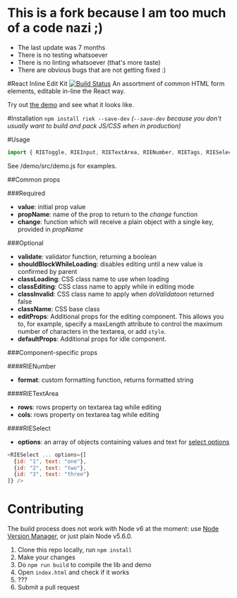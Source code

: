 # This is a fork because I am too much of a code nazi ;)
 - The last update was 7 months
 - There is no testing whatsoever
 - There is no linting whatsoever (that's more taste)
 - There are obvious bugs that are not getting fixed :) 

#React Inline Edit Kit
[![Build Status](https://travis-ci.org/chilimatic/riek.svg?branch=code-cleanup-and-bugfixes)](https://travis-ci.org/chilimatic/riek)
An assortment of common HTML form elements, editable in-line the React way.

Try out [the demo](http://kaivi.github.io/riek/) and see what it looks like.

#Installation
`npm install riek --save-dev` *(`--save-dev` because you don't usually want to build and pack JS/CSS when in production)*

#Usage
```javascript
import { RIEToggle, RIEInput, RIETextArea, RIENumber, RIETags, RIESelect } from 'riek'
```
See /demo/src/demo.js for examples.

##Common props

###Required
* **value**: initial prop value
* **propName**: name of the prop to return to the _change_ function
* **change**: function which will receive a plain object with a single key, provided in _propName_

###Optional
* **validate**: validator function, returning a boolean
* **shouldBlockWhileLoading**: disables editing until a new value is confirmed by parent
* **classLoading**: CSS class name to use when loading
* **classEditing**: CSS class name to apply while in editing mode
* **classInvalid**: CSS class name to apply when _doValidatoon_ returned false
* **className**: CSS base class
* **editProps**: Additional props for the editing component. This allows you to, for example, specify a maxLength attribute to control the maximum number of characters in the textarea, or add `style`.
* **defaultProps**: Additional props for idle component.

###Component-specific props

####RIENumber
* **format**: custom formatting function, returns formatted string

####RIETextArea
* **rows**: rows property on textarea tag while editing
* **cols**: rows property on textarea tag while editing

####RIESelect
* **options**: an array of objects containing values and text for [select options](http://www.w3schools.com/tags/tag_option.asp)
```javascript
<RIESelect ... options={[
  {id: "1", text: "one"},
  {id: "2", text: "two"},
  {id: "3", text: "three"}
]} />
```

# Contributing

The build process does not work with Node v6 at the moment: use [Node Version Manager](https://github.com/creationix/nvm), or just plain Node v5.6.0.

1. Clone this repo locally, run `npm install`
2. Make your changes
3. Do `npm run build` to compile the lib and demo
4. Open `index.html` and check if it works
5. ???
6. Submit a pull request